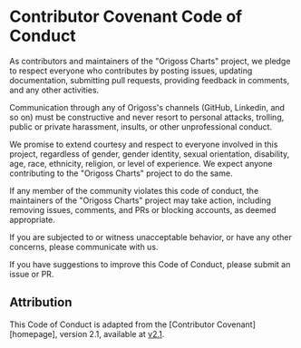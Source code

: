 # Contributor Covenant Code of Conduct

As contributors and maintainers of the "Origoss Charts" project, we pledge to respect everyone who contributes by posting issues, updating documentation, submitting pull requests, providing feedback in comments, and any other activities.

Communication through any of Origoss's channels (GitHub, Linkedin, and so on) must be constructive and never resort to personal attacks, trolling, public or private harassment, insults, or other unprofessional conduct.

We promise to extend courtesy and respect to everyone involved in this project, regardless of gender, gender identity, sexual orientation, disability, age, race, ethnicity, religion, or level of experience. We expect anyone contributing to the "Origoss Charts" project to do the same.

If any member of the community violates this code of conduct, the maintainers of the "Origoss Charts" project may take action, including removing issues, comments, and PRs or blocking accounts, as deemed appropriate.

If you are subjected to or witness unacceptable behavior, or have any other concerns, please communicate with us.

If you have suggestions to improve this Code of Conduct, please submit an issue or PR.

## Attribution

This Code of Conduct is adapted from the [Contributor Covenant][homepage], version 2.1, available at [v2.1](ttps://www.contributor-covenant.org/version/2/1/code_of_conduct.html).